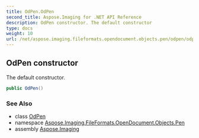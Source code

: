 ```yaml
---
title: OdPen.OdPen
second_title: Aspose.Imaging for .NET API Reference
description: OdPen constructor. The default constructor
type: docs
weight: 10
url: /net/aspose.imaging.fileformats.opendocument.objects.pen/odpen/odpen/
---
```

## OdPen constructor

The default constructor.

```csharp
public OdPen()
```

### See Also

* class [OdPen](../)
* namespace [Aspose.Imaging.FileFormats.OpenDocument.Objects.Pen](../../odpen/)
* assembly [Aspose.Imaging](../../../)


